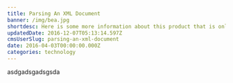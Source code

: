 ```yaml
---
title: Parsing An XML Document
banner: /img/bea.jpg
shortdesc: Here is some more information about this product that is only revealed once clicked on.
updatedDate: 2016-12-07T05:13:14.597Z
cmsUserSlug: parsing-an-xml-document
date: 2016-04-03T00:00:00.000Z
categories: technology
---
```


asdgadsgadsgsda